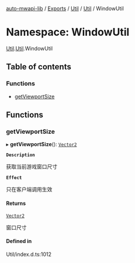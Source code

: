 [auto-mwapi-lib](../README.md) / [Exports](../modules.md) / [Util](Util.md) / [Util](Util.Util.md) / WindowUtil

# Namespace: WindowUtil

[Util](Util.md).[Util](Util.Util.md).WindowUtil

## Table of contents

### Functions

- [getViewportSize](Util.Util.WindowUtil.md#getviewportsize)

## Functions

### getViewportSize

▸ **getViewportSize**(): [`Vector2`](../classes/Type.Type.Vector2.md)

**`Description`**

获取当前游戏窗口尺寸

**`Effect`**

只在客户端调用生效

#### Returns

[`Vector2`](../classes/Type.Type.Vector2.md)

窗口尺寸

#### Defined in

Util/index.d.ts:1012
